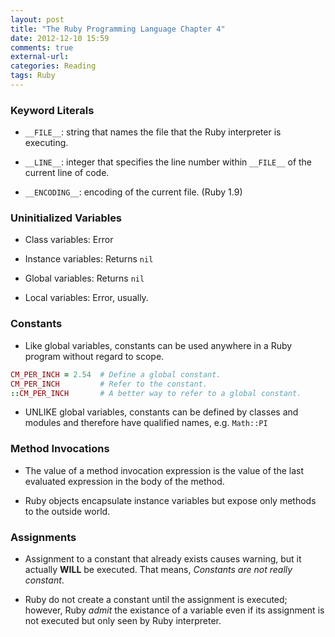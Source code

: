 ```yaml
---
layout: post
title: "The Ruby Programming Language Chapter 4"
date: 2012-12-10 15:59
comments: true
external-url: 
categories: Reading
tags: Ruby
---
```


### Keyword Literals

* `__FILE__`: string that names the file that the Ruby interpreter is executing.

* `__LINE__`: integer that specifies the line number within `__FILE__` of the current line of code.

* `__ENCODING__`: encoding of the current file. (Ruby 1.9)

### Uninitialized Variables

* Class variables: Error

* Instance variables: Returns `nil`

* Global variables: Returns `nil`

* Local variables: Error, usually.

### Constants

* Like global variables, constants can be used anywhere in a Ruby program without regard to scope.
``` ruby
CM_PER_INCH = 2.54  # Define a global constant.
CM_PER_INCH         # Refer to the constant.
::CM_PER_INCH       # A better way to refer to a global constant.
```

* UNLIKE global variables, constants can be defined by classes and modules and therefore have qualified names, e.g. `Math::PI`


### Method Invocations

* The value of a method invocation expression is the value of the last evaluated expression in the body of the method.

* Ruby objects encapsulate instance variables but expose only methods to the outside world.


### Assignments

* Assignment to a constant that already exists causes warning, but it actually **WILL** be executed. That means, *Constants are not really constant*.

* Ruby do not create a constant until the assignment is executed; however, Ruby *admit* the existance of a variable even if its assignment is not executed but only seen by Ruby interpreter.


